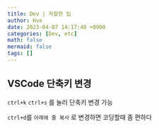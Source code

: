 ```yaml
---
title: Dev | 자잘한 팁
author: Hve
date: 2023-04-07 14:17:48 +0900
categories: [Dev, etc]
math: false
mermaid: false
tags: []
---
```



## VSCode 단축키 변경

`ctrl+k` `ctrl+s` 를 눌러 단축키 변경 가능

`ctrl+d`를 `아래에 줄 복사` 로 변경하면 코딩할때 좀 편하다

